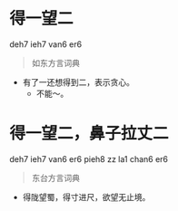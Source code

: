 # 得一望二
deh7 ieh7 van6 er6
> 如东方言词典
- 有了一还想得到二，表示贪心。
  - 不能～。


# 得一望二，鼻子拉丈二
deh7 ieh7 van6 er6 pieh8 zz la1 chan6 er6
> 东台方言词典
- 得陇望蜀，得寸进尺，欲望无止境。
